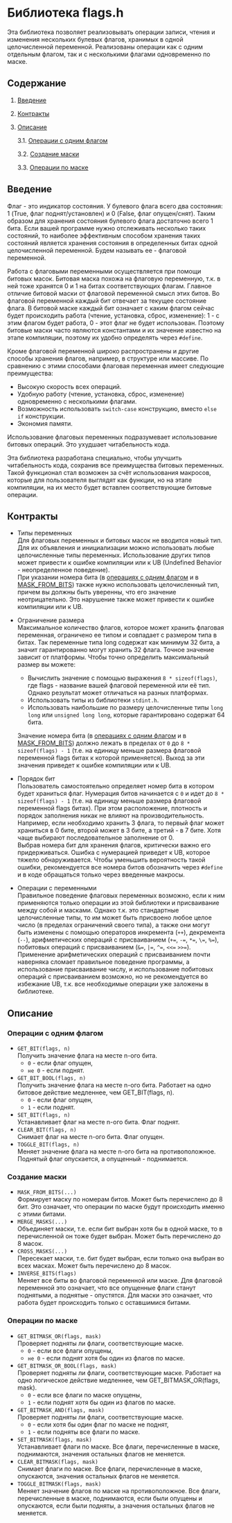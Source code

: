 <h1>Библиотека flags.h</h1>

Эта библиотека позволяет реализовывать операции записи, чтения и изменения нескольких булевых флагов, хранимых в одной целочисленной переменной. 
Реализованы операции как с одним отдельным флагом, так и с несколькими флагами одновременно по маске.

<h2>Содержание</h2>

1. [Введение](#part-i)
2. [Контракты](#part-ii)
3. [Описание](#part-iii)
   
   3.1. [Операции с одним флагом](#part-v)
   
   3.2. [Создание маски](#part-vv)
   
   3.3. [Операции по маске](#part-vvv)

<h2 id="part-i">Введение</h2>

Флаг - это индикатор состояния. У булевого флага всего два состояния: 1 (True, флаг поднят/установлен) и 0 (False, флаг опущен/снят). 
Таким образом для хранения состояния булевого флага достаточно всего 1 бита. 
Если вашей программе нужно отслеживать несколько таких состояний, то наиболее эффективным способом хранения таких состояний является хранения состояния в определенных битах одной целочисленной переменной. Будем называть ее - флаговой переменной.

Работа с флаговыми переменными осуществляется при помощи битовых масок. Битовая маска похожа на флаговую переменную, т.к. в ней тоже хранятся 0 и 1 на битах соответствующих флагам. 
Главное отличие битовой маски от флаговой переменной смысл этих битов. Во флаговой переменной каждый бит отвечает за текущее состояние флага. 
В битовой маске каждый бит означает с каким флагом сейчас будет происходить работа (чтение, установка, сброс, изменение): 1 - с этим флагом будет работа, 0 - этот флаг не будет использован.
Поэтому битовые маски часто являются константами и их значение известно на этапе компиляции, поэтому их удобно определять через `#define`.

Кроме флаговой переменной широко распространены и другие способы хранения флагов, например, в структуре или массиве.
По сравнению с этими способами флаговая переменная имеет следующие преимущества:
* Высокую скорость всех операций.
* Удобную работу (чтение, установка, сброс, изменение) одновременно с несколькими флагами.
* Возможность использовать `switch-case` конструкцию, вместо `else if` конструкции.
* Экономия памяти.

Использование флаговых переменных подразумевает использование битовых операций. Это ухудшает читабельность кода. 

Эта библиотека разработана специально, чтобы улучшить читабельность кода, сохранив все преимущества битовых переменных.
Такой функционал стал возможен за счёт использования макросов, которые для пользователя выглядят как функции, но на этапе компиляции, на их место будет вставлен соответствующие битовые операции.

<h2 id="part-ii">Контракты</h2>

* Типы переменных\
  Для флаговых переменных и битовых масок не вводится новый тип. Для их объявления и инициализации можно использовать любые целочисленные типы переменных.
  Использование других типов может привести к ошибке компиляции или к UB (Undefined Behavior - неопределенное поведение).\
  При указании номера бита (в [операциях с одним флагом](#part-v) и в [MASK_FROM_BITS](#part-vv)) также нужно использовать целочисленный тип, причем вы должны быть уверенны, что его значение неотрицательно. Это нарушение также может привести к ошибке компиляции или к UB.
* Ограничение размера\
  Максимальное количество флагов, которое может хранить флаговая переменная, ограничено ее типом и совпадает с размером типа в битах. Так переменные типа long содержат как минимум 32 бита, а значит гарантированно могут хранить 32 флага. Точное значение зависит от платформы. Чтобы точно определить максимальный размер вы можете:
  - Вычислить значение с помощью выражения `8 * sizeof(flags)`, где flags - название вашей флаговой переменной или её тип. Однако результат может отличаться на разных платформах.
  - Использовать типы из библиотеки `stdint.h`.
  - Использовать наибольшие по размеру целочисленные типы `long long` или `unsigned long long`, которые гарантировано содержат 64 бита.

  Значение номера бита (в [операциях с одним флагом](#part-v) и в [MASK_FROM_BITS](#part-vv)) должно лежать в пределах от `0` до `8 * sizeof(flags) - 1` (т.е. на единицу меньше размера флаговой переменной flags битах к которой применяется). Выход за эти значения приведет к ошибке компиляции или к UB.
* Порядок бит\
  Пользователь самостоятельно определяет номер бита в котором будет храниться флаг. Нумерация битов начинается с `0` и идет до `8 * sizeof(flags) - 1` (т.е. на единицу меньше размера флаговой переменной flags битах). При этом расположение, плотность и порядок заполнения никак не влияют на производительность. Например, если необходимо хранить 3 флага, то первый флаг может храниться в 0 бите, второй может в 3 бите, а третий - в 7 бите. Хотя чаще выбирают последовательное заполнение от 0.\
  Выбрав номера бит для хранения флагов, критически важно его придерживаться. Ошибка с нумерацией приведет к UB, которое тяжело обнаруживается. Чтобы уменьшить вероятность такой ошибки, рекомендуется все номера битов обозначить через `#define` и в коде обращаться только через введенные макросы.
* Операции с переменными\
  Правильное поведение флаговых переменных возможно, если к ним применяются только операции из этой библиотеки и присваивание между собой и масками. Однако т.к. это стандартные целочисленные типы, то им может быть присвоено любое целое число (в пределах ограничений своего типа), а также они могут быть изменены с помощью операторов инкремента (`++`), декремента (`--`), арифметических операций с присваиванием (`+=`, `-=`, `*=`, `\=`, `%=`), побитовых операций с присваиванием (`&=`, `|=`, `^=`, `<<=` `>>=`). Применение арифметических операций с присваиванием почти наверняка сломает правильное поведение программы, а использование присваивание числу, и использование побитовых операций с присваиванием возможно, но не рекомендуется во избежание UB, т.к. все необходимые операции уже заложены в библиотеке.

<h2 id="part-iii">Описание</h2>

<h3 id="part-v">Операции с одним флагом</h3>

* `GET_BIT(flags, n)`\
Получить значение флага на месте n-ого бита. 
  - `0` - если флаг опущен, 
  - `не 0` - если поднят.
* `GET_BIT_BOOL(flags, n)`\
Получить значение флага на месте n-ого бита. Работает на одно битовое действие медленнее, чем GET_BIT(flags, n).
  - `0` - если флаг опущен, 
  - `1` - если поднят.
* `SET_BIT(flags, n)`\
Устанавливает флаг на месте n-ого бита. Флаг поднят.
* `CLEAR_BIT(flags, n)`\
Снимает флаг на месте n-ого бита. Флаг опущен.
* `TOGGLE_BIT(flags, n)`\
Меняет значение флага на месте n-ого бита на противоположное. Поднятый флаг опускается, а опущенный - поднимается.

<h3 id="part-vv">Создание маски</h3>

* `MASK_FROM_BITS(...)`\
Формирует маску по номерам битов. Может быть перечислено до 8 бит. Это означает, что операции по маске будут происходить именно с этими битами.
* `MERGE_MASKS(...)`\
Объединяет маски, т.е. если бит выбран хотя бы в одной маске, то в перечисленной он тоже будет выбран. Может быть перечислено до 8 масок.
* `CROSS_MASKS(...)`\
Пересекает маски, т.е. бит будет выбран, если только она выбран во всех масках. Может быть перечислено до 8 масок.
* `INVERSE_BITS(flags)`\
Меняет все биты во флаговой переменной или маске. Для флаговой переменной это означает, что все опущенные флаги станут поднятыми, а поднятые - опустятся. Для маски это означает, что работа будет происходить только с оставшимися битами.

<h3 id="part-vvv">Операции по маске</h3>

* `GET_BITMASK_OR(flags, mask)`\
Проверяет подняты ли флаги, соответствующие маске. 
  - `0` - если все флаги опущены, 
  - `не 0` - если поднят хотя бы один из флагов по маске.
* `GET_BITMASK_OR_BOOL(flags, mask)`\
Проверяет подняты ли флаги, соответствующие маске. Работает на одно логическое действие медленнее, чем GET_BITMASK_OR(flags, mask).
  - `0` - если все флаги по маске опущены, 
  - `1` - если поднят хотя бы один из флагов по маске.
* `GET_BITMASK_AND(flags, mask)`\
Проверяет подняты ли флаги, соответствующие маске. 
  - `0` - если хотя бы один флаг по маске не поднят, 
  - `1` - если подняты все флаги по маске.
* `SET_BITMASK(flags, mask)`\
Устанавливает флаги по маске. Все флаги, перечисленные в маске, поднимаются, значения остальных флагов не меняется.
* `CLEAR_BITMASK(flags, mask)`\
Снимает флаги по маске. Все флаги, перечисленные в маске, опускаются, значения остальных флагов не меняется.
* `TOGGLE_BITMASK(flags, mask)`\
Меняет значение флагов по маске на противоположное. Все флаги, перечисленные в маске, поднимаются, если были опущены и опускаются, если были подняты, а значения остальных флагов не меняется.